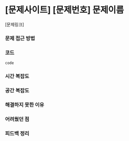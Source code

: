 # [문제사이트] [문제번호] 문제이름

[문제링크]

### 문제 접근 방법

### 코드

```
code
```

### 시간 복잡도

### 공간 복잡도

### 해결하지 못한 이유

### 어려웠던 점

### 피드백 정리
